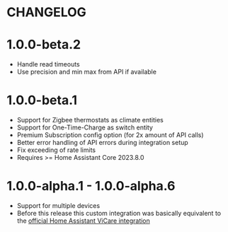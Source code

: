 # CHANGELOG

# 1.0.0-beta.2

- Handle read timeouts
- Use precision and min max from API if available

# 1.0.0-beta.1

- Support for Zigbee thermostats as climate entities
- Support for One-Time-Charge as switch entity
- Premium Subscription config option (for 2x amount of API calls)
- Better error handling of API errors during integration setup
- Fix exceeding of rate limits
- Requires >= Home Assistant Core 2023.8.0

# 1.0.0-alpha.1 - 1.0.0-alpha.6

- Support for multiple devices
- Before this release this custom integration was basically equivalent to the [official Home Assistant ViCare integration](https://www.home-assistant.io/integrations/vicare)
